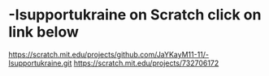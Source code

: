 # -Isupportukraine on Scratch click on link below
https://scratch.mit.edu/projects/github.com/JaYKayM11-11/-Isupportukraine.git
https://scratch.mit.edu/projects/732706172
